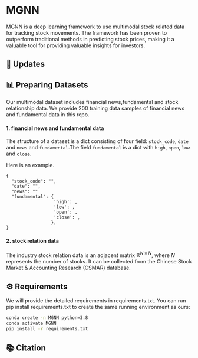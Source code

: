 # MGNN

MGNN is a deep learning framework to use multimodal stock related data for tracking stock movements. The framework has been proven to outperform traditional methods in predicting stock prices, making it a valuable tool for providing valuable insights for investors.

## 📝 Updates


## 📊 Preparing Datasets

Our multimodal dataset includes financial news,fundamental and stock relationship data. We provide 200 training data samples of financial news and fundamental data in this repo. 

#### 1. financial news and fundamental data
The structure of a dataset is a dict consisting of four field: `stock_code`, `date` and `news` and `fundamental`.The field `fundamental` is a dict with `high`, `open`, `low` and `close`.

Here is an example.
```
{
  "stock_code": "",
  "date": "",
  "news": ""
  "fundamental": {
                  'high': ,
                  'low': ,
                  'open': ,
                  'close': ,
                 },
}
```


#### 2. stock relation data
The industry stock relation data is an adjacent matrix $\mathbb{R}^{N×N}$, where $N$ represents the number of stocks. It can be collected from the Chinese Stock Market & Accounting Research (CSMAR) database.


## ⚙️ Requirements

We will provide the detailed requirements in requirements.txt. You can run pip install requirements.txt to create the same running environment as ours:

```bash
conda create -n MGNN python=3.8
conda activate MGNN
pip install -r requirements.txt
```
## 📚 Citation

